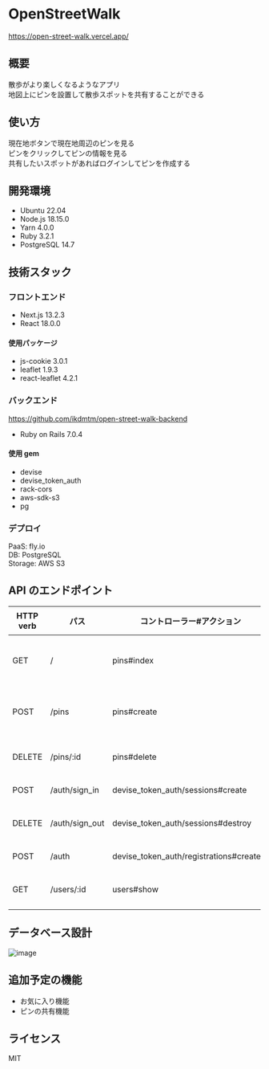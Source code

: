 # OpenStreetWalk

https://open-street-walk.vercel.app/

## 概要

散歩がより楽しくなるようなアプリ  
地図上にピンを設置して散歩スポットを共有することができる

## 使い方

現在地ボタンで現在地周辺のピンを見る  
ピンをクリックしてピンの情報を見る  
共有したいスポットがあればログインしてピンを作成する

## 開発環境

-   Ubuntu 22.04
-   Node.js 18.15.0
-   Yarn 4.0.0
-   Ruby 3.2.1
-   PostgreSQL 14.7

## 技術スタック

### フロントエンド

-   Next.js 13.2.3
-   React 18.0.0

#### 使用パッケージ

-   js-cookie 3.0.1
-   leaflet 1.9.3
-   react-leaflet 4.2.1

### バックエンド

<https://github.com/ikdmtm/open-street-walk-backend>

-   Ruby on Rails 7.0.4

#### 使用 gem

-   devise
-   devise_token_auth
-   rack-cors
-   aws-sdk-s3
-   pg

### デプロイ

PaaS: fly.io  
DB: PostgreSQL  
Storage: AWS S3

## API のエンドポイント

| HTTP verb | パス           | 　コントローラー#アクション　          | 　機能　         |
| --------- | -------------- | -------------------------------------- | ---------------- |
| GET       | /              | pins#index                             | ピンの情報を取得 |
| POST      | /pins          | pins#create                            | ピンの新規作成   |
| DELETE    | /pins/:id      | pins#delete                            | ピンの削除       |
| POST      | /auth/sign_in  | devise_token_auth/sessions#create      | ログイン         |
| DELETE    | /auth/sign_out | devise_token_auth/sessions#destroy     | ログアウト       |
| POST      | /auth          | devise_token_auth/registrations#create | 新規登録         |
| GET       | /users/:id     | users#show                             | マイページ       |

## データベース設計

![image](https://user-images.githubusercontent.com/77443881/234790573-835c087f-384f-40b0-a0fb-a03813830341.png)

## 追加予定の機能

-   お気に入り機能
-   ピンの共有機能

## ライセンス

MIT
